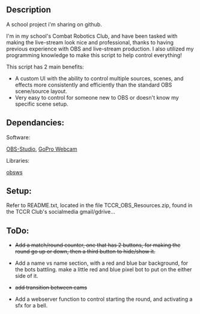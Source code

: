 
## Description

A school project i'm sharing on github.

I'm in my school's Combat Robotics Club, and have been tasked with making the live-stream look nice and professional, thanks to having previous experience with OBS and live-stream production. I also utilized my programming knowledge to make this script to help control everything!

This script has 2 main benefits:

+ A custom UI with the ability to control multiple sources, scenes, and effects more consistently and efficiently than the standard OBS scene/source layout.
+ Very easy to control for someone new to OBS or doesn't know my specific scene setup.

## Dependancies:
Software:

[OBS-Studio](https://obsproject.com/download), [GoPro Webcam](https://community.gopro.com/s/article/GoPro-Webcam?language=en_US#gettingstartedwithwindows)

Libraries:

[obsws](https://pypi.org/project/obsws-python/)

## Setup:
Refer to README.txt, located in the file TCCR_OBS_Resources.zip, found in the TCCR Club's socialmedia gmail/gdrive...

## ToDo:

+ ~~Add a match/round counter, one that has 2 buttons, for making the round go up or down, then a third button to hide/show it.~~

+ Add a name vs name section, with a red and blue bar background, for the bots battling. make a little red and blue pixel bot to put on the either side of it.

+ ~~add transition between cams~~

+ Add a webserver function to control starting the round, and activating a sfx for a bell.
